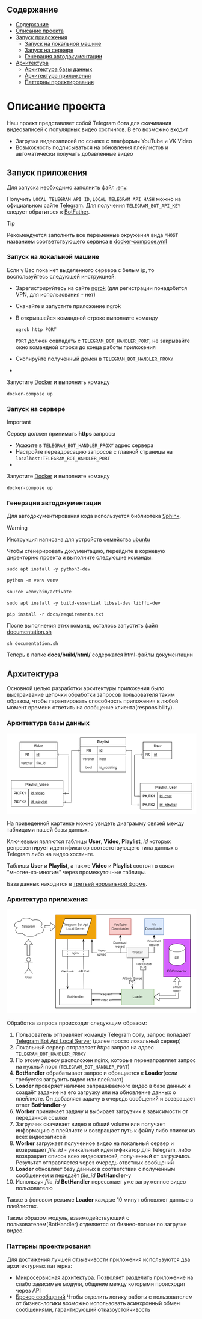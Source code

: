 ## Содержание

- [Содержание](#содержание)
- [Описание проекта](#описание-проекта)
- [Запуск приложения](#запуск-приложения)
    - [Запуск на локальной машине](#Запуск-на-локальной-машине)
    - [Запуск на сервере](#Запуск-на-сервере)
    - [Генерация автодокументации](#генерация-автодокументации)
- [Архитектура](#архитектура)
    - [Архитектура базы данных](#архитектура-базы-данных)
    - [Архитектура приложения](#архитектура-приложения)
    - [Паттерны проектирования](#паттерны-проектирования)

# Описание проекта

Наш проект представляет собой Telegram бота для скачивания видеозаписей с популярных видео хостингов. В его возможно
входит

- Загрузка видеозаписей по ссылке с платформы YouTube и VK Video
- Возможность подписываться на обновления плейлистов и автоматически получать добавленные видео

## Запуск приложения

Для запуска необходимо заполнить файл [.env](.env.sample).

Получить `LOCAL_TELEGRAM_API_ID`, `LOCAL_TELEGRAM_API_HASH` можно на официальном
сайте [Telegram](https://my.telegram.org/).
Для получения `TELEGRAM_BOT_API_KEY` следует обратиться к [BotFather](https://t.me/BotFather).

> [!TIP]
> Рекомендуется заполнить все переменные окружения вида `*HOST` названием соответствующего сервиса
> в [docker-compose.yml](docker-compose.yml)

### Запуск на локальной машине

Если у Вас пока нет выделенного сервера с белым ip, то воспользуйтесь следующей инструкцией:

* Зарегистрируйтесь на сайте [ngrok](https://ngrok.com/) (для регистрации понадобится VPN, для использования - нет)
* Скачайте и запустите приложение ngrok
* В открывшейся командной строке выполните команду

  ```console
  ngrok http PORT
  ```
  `PORT` должен совпадать с `TELEGRAM_BOT_HANDLER_PORT`, не закрывайте окно командной строки до конца работы приложения
* Скопируйте полученный домен в `TELEGRAM_BOT_HANDLER_PROXY`
*

Запустите [Docker](https://docs.docker.com/desktop/?_gl=1*1dcggd0*_ga*NDE4MTkyNTMwLjE2OTc0NDc1MTM.*_ga_XJWPQMJYHQ*MTcwOTA3NDkwNy4xNy4xLjE3MDkwNzQ5MDkuNTguMC4w)
и выполнить команду

```console
docker-compose up
```

### Запуск на сервере

> [!IMPORTANT]
> Сервер должен принимать **https** запросы

* Укажите в `TELEGRAM_BOT_HANDLER_PROXY` адрес сервера
* Настройте переадресацию запросов с главной страницы на `localhost:TELEGRAM_BOT_HANDLER_PORT`
*

Запустите [Docker](https://docs.docker.com/desktop/?_gl=1*1dcggd0*_ga*NDE4MTkyNTMwLjE2OTc0NDc1MTM.*_ga_XJWPQMJYHQ*MTcwOTA3NDkwNy4xNy4xLjE3MDkwNzQ5MDkuNTguMC4w)
и выполните команду

```console
docker-compose up
```

### Генерация автодокументации

Для автодокументирования кода используется библиотека [Sphinx](https://www.sphinx-doc.org/en/master/index.html).

> [!Warning]
> Инструкция написана для устройств семейства [ubuntu](https://ubuntu.com/)

Чтобы сгенерировать документацию, перейдите в корневую директорию проекта и выполните следующие команды:

```console
sudo apt install -y python3-dev
```

```console
python -m venv venv
```

```console
source venv/bin/activate
```

```console
sudo apt install -y build-essential libssl-dev libffi-dev
```

```console
pip install -r docs/requirements.txt
```

После выполнения этих команд, осталось запустить файл [documentation.sh](documentation.sh)

```console
sh documentation.sh
```

Теперь в папке **docs/build/html/** содержатся html-файлы документации

## Архитектура

Основной целью разработки архитектуры приложения было выстраивание
цепочки обработки запросов пользователя таким образом, чтобы гарантировать
способность приложения в любой момент времени ответить на сообщение клиента(responsibility).

### Архитектура базы данных

![Архитектура бд](assets/bd.png)

На приведенной картинке можно увидеть диаграмму связей между таблицами нашей базы данных.

Ключевыми являются таблицы **User**, **Video**, **Playlist**, *id* которых репрезентирует идентификатор
соответствующего типа данных в Telegram либо на видео хостинге.

Таблицы **User** и **Playlist**, а также **Video** и **Playlist** состоят в связи "многие-ко-многим"
через промежуточные таблицы.

База данных находится
в [третьей нормальной форме](https://learn.microsoft.com/ru-ru/office/troubleshoot/access/database-normalization-description#third-normal-form).

### Архитектура приложения

![Архитектура](assets/img.png)

Обработка запроса происходит следующим образом:

1. Пользователь отправляет команду Telegram боту, запрос
   попадает [Telegram Bot Api Local Server](https://core.telegram.org/bots/api#using-a-local-bot-api-server) (далее
   просто локальный сервер)
2. Локальный сервер отправляет *https* запрос на адрес `TELEGRAM_BOT_HANDLER_PROXY`
3. По этому адресу расположен nginx, которые перенаправляет запрос на нужный порт (`TELEGRAM_BOT_HANDLER_PORT`)
4. **BotHandler** обрабатывает запрос и обращается к **Loader**(если требуется загрузить видео или плейлист)
5. **Loader** проверяет наличие запрашиваемого видео в базе данных и создаёт задание на его загрузку или на обновление
   данных о плейлисте.
   Он добавляет задачу в очередь сообщений и возвращает ответ **BotHandler**-у
6. **Worker** принимает задачу и выбирает загрузчик в зависимости от переданной ссылки
7. Загрузчик скачивает видео в общий volume или получает информацию о плейлисте и возвращает путь к файлу либо список из
   всех видеозаписей
8. **Worker** загружает полученное видео на локальный сервер и возвращает *file_id* - уникальный идентификатор для
   Telegram,
   либо возвращает список всех видеозаписей, полученный от загрузчика. Результат отправляется через очередь ответных
   сообщений
9. **Loader** обновляет базу данных в соответствии с полученным сообщением и передаёт *file_id* **BotHandler**-у
10. Используя *file_id* **BotHandler** пересылает уже загруженное видео пользователю

Также в фоновом режиме **Loader** каждые 10 минут обновляет данные в плейлистах.

Таким образом модуль, взаимодействующий с пользователем(BotHandler) отделяется от бизнес-логики по загрузке видео.

### Паттерны проектирования

Для достижения лучшей отзывчивости приложения используются два архитектурных паттерна:
* [Микросервисная архитектура.](https://cloud.yandex.ru/ru/blog/posts/2022/03/microservice-architecture) Позволяет разделить
приложение на слабо зависимые модули, общение между которыми происходит через API
* [Брокер сообщений](https://www.enterpriseintegrationpatterns.com/patterns/messaging/MessageBroker.html) Чтобы отделить логику
работы с пользователем от бизнес-логики возможно использовать асинхронный обмен сообщениями, гарантирующий отказоустойчивость